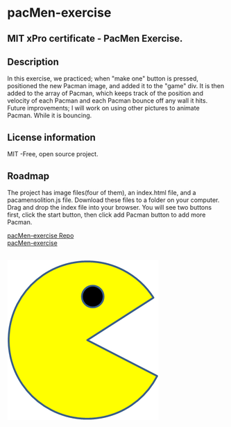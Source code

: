# pacMen-exercise
## MIT xPro certificate - PacMen Exercise.
## Description
In this exercise, we practiced; when "make one" button is pressed, positioned the new Pacman image, and added it to the "game" div. It is then added to the array of Pacman, which keeps track of the position and velocity of each Pacman and each Pacman bounce off any wall it hits.
Future improvements; I will work on using other pictures to animate Pacman. While it is bouncing.
## License information
MIT -Free, open source project. 

## Roadmap
The project has image files(four of them), an index.html file, and a pacamensolition.js file. Download these files to a folder on your computer. Drag and drop the index file into your browser. You will see two buttons first, click the start button, then click add Pacman button to add more Pacman. 

<a href="https://github.com/hicranA/pacMen-exercise">pacMen-exercise Repo</a><br>
<a href= "https://hicrana.github.io/pacMen-exercise/">pacMen-exercise</a><br><br>

<img src="PacMan1.png">